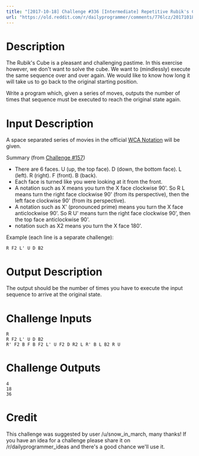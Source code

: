 ```yaml
---
title: "[2017-10-18] Challenge #336 [Intermediate] Repetitive Rubik's Cube"
url: "https://old.reddit.com/r/dailyprogrammer/comments/776lcz/20171018_challenge_336_intermediate_repetitive/"
---
```


# Description

The Rubik's Cube is a pleasant and challenging pastime. In this exercise however, we don't want to solve the cube. We want to (mindlessly) execute the same sequence over and over again. We would like to know how long it will take us to go back to the original starting position.

Write a program which, given a series of moves, outputs the number of times that sequence must be executed to reach the original state again.

# Input Description 

A space separated series of movies in the official [WCA Notation](https://www.worldcubeassociation.org/regulations/#article-12-notation) will be given.

Summary (from [Challenge #157](https://www.reddit.com/r/dailyprogrammer/comments/22k8hu/492014_challenge_157_intermediate_puzzle_cube/?st=j8kfmdyb&sh=9f0157fe))
* There are 6 faces. U (up, the top face). D (down, the bottom face). L (left). R (right). F (front). B (back).
* Each face is turned like you were looking at it from the front.
* A notation such as X means you turn the X face clockwise 90'. So R L means turn the right face clockwise 90' (from its perspective), then the left face clockwise 90' (from its perspective).
* A notation such as X' (pronounced prime) means you turn the X face anticlockwise 90'. So R U' means turn the right face clockwise 90', then the top face anticlockwise 90'.
* notation such as X2 means you turn the X face 180'.

Example (each line is a separate challenge):

    R F2 L' U D B2

# Output Description 

The output should be the number of times you have to execute the input sequence to arrive at the original state.

# Challenge Inputs

    R
    R F2 L' U D B2
    R' F2 B F B F2 L' U F2 D R2 L R' B L B2 R U

# Challenge Outputs

    4
    18
    36

                
# Credit

This challenge was suggested by user /u/snow_in_march, many thanks! If you have an idea for a challenge please share it on /r/dailyprogrammer_ideas and there's a good chance we'll use it. 